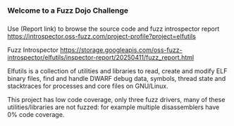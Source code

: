 ###
### Welcome to a Fuzz Dojo Challenge
###

Use (Report link) to browse the source code and fuzz introspector report https://introspector.oss-fuzz.com/project-profile?project=elfutils

Fuzz Introspector
https://storage.googleapis.com/oss-fuzz-introspector/elfutils/inspector-report/20250411/fuzz_report.html

Elfutils is a collection of utilities and libraries to read, create and modify ELF binary files, find and handle DWARF debug data, symbols, thread state and stacktraces for processes and core files on GNU/Linux.

This project has low code coverage, only three fuzz drivers, many of these utilities/libraries are not fuzzed: for example multiple disassemblers have 0% code coverage.
